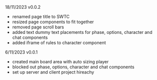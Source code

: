 18/11/2023 v0.0.2
- renamed page title to SWTC
- resized page components to fit together
- removed page scroll bars
- added text dummy text placements for phase, options, character and chat components
- added iframe of rules to character component

6/11/2023 v0.0.1
- created main board area with auto sizing player 
- blocked out phase, options, character and chat components
- set up server and client project hireachy